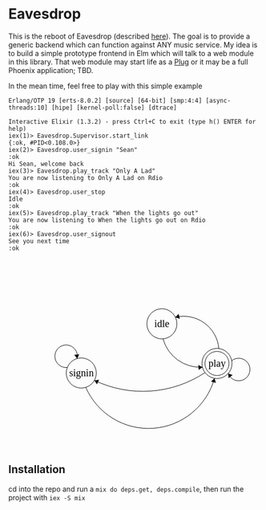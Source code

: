 # Eavesdrop

This is the reboot of Eavesdrop (described
[here](http://lifehacker.com/5964202/eavesdrop-for-rdio-lets-you-listen-in-on-your-friends-music-streams)). The
goal is to provide a generic backend which can function against ANY
music service. My idea is to build a simple prototype frontend in Elm
which will talk to a web module in this library. That web module may
start life as a [Plug](https://github.com/elixir-lang/plug) or it may
be a full Phoenix application; TBD.

In the mean time, feel free to play with this simple example

```
Erlang/OTP 19 [erts-8.0.2] [source] [64-bit] [smp:4:4] [async-threads:10] [hipe] [kernel-poll:false] [dtrace]

Interactive Elixir (1.3.2) - press Ctrl+C to exit (type h() ENTER for help)
iex(1)> Eavesdrop.Supervisor.start_link
{:ok, #PID<0.108.0>}
iex(2)> Eavesdrop.user_signin "Sean"
:ok
Hi Sean, welcome back
iex(3)> Eavesdrop.play_track "Only A Lad"
You are now listening to Only A Lad on Rdio
:ok
iex(4)> Eavesdrop.user_stop
Idle
:ok
iex(5)> Eavesdrop.play_track "When the lights go out"
You are now listening to When the lights go out on Rdio
:ok
iex(6)> Eavesdrop.user_signout
See you next time
:ok
```


<?xml version="1.0" standalone="no"?>
<!DOCTYPE svg PUBLIC "-//W3C//DTD SVG 1.1//EN" "http://www.w3.org/Graphics/SVG/1.1/DTD/svg11.dtd">

<svg width="800" height="600" version="1.1" xmlns="http://www.w3.org/2000/svg">
    <ellipse stroke="black" stroke-width="1" fill="none" cx="145.5" cy="227.5" rx="30" ry="30"/>
    <text x="121.5" y="233.5" font-family="Times New Roman" font-size="20">signin</text>
    <ellipse stroke="black" stroke-width="1" fill="none" cx="306.5" cy="129.5" rx="30" ry="30"/>
    <text x="291.5" y="135.5" font-family="Times New Roman" font-size="20">idle</text>
    <ellipse stroke="black" stroke-width="1" fill="none" cx="416.5" cy="208.5" rx="30" ry="30"/>
    <text x="399.5" y="214.5" font-family="Times New Roman" font-size="20">play</text>
    <ellipse stroke="black" stroke-width="1" fill="none" cx="416.5" cy="208.5" rx="24" ry="24"/>
    <path stroke="black" stroke-width="1" fill="none" d="M 117.716,216.498 A 22.5,22.5 0 1 1 137.332,198.755"/>
    <polygon fill="black" stroke-width="1" points="137.332,198.755 141.449,190.267 131.506,191.335"/>
    <path stroke="black" stroke-width="1" fill="none" d="M 411.609,238.038 A 136.893,136.893 0 0 1 154.465,256.066"/>
    <polygon fill="black" stroke-width="1" points="411.609,238.038 404.633,244.389 414.261,247.091"/>
    <path stroke="black" stroke-width="1" fill="none" d="M 445.859,202.929 A 22.5,22.5 0 1 1 438.78,228.415"/>
    <polygon fill="black" stroke-width="1" points="438.78,228.415 439.843,237.789 447.672,231.567"/>
    <path stroke="black" stroke-width="1" fill="none" d="M 333.286,116.498 A 70.528,70.528 0 0 1 420.264,178.965"/>
    <polygon fill="black" stroke-width="1" points="333.286,116.498 342.242,119.46 339.873,109.745"/>
    <path stroke="black" stroke-width="1" fill="none" d="M 387.626,215.919 A 77.259,77.259 0 0 1 308.694,159.231"/>
    <polygon fill="black" stroke-width="1" points="387.626,215.919 379.353,211.385 379.926,221.369"/>
    <path stroke="black" stroke-width="1" fill="none" d="M 392.648,226.659 A 225.248,225.248 0 0 1 171.653,242.153"/>
    <polygon fill="black" stroke-width="1" points="171.653,242.153 176.728,250.105 181.025,241.075"/>
</svg>


## Installation

cd into the repo and run a `mix do deps.get, deps.compile`, then run the project with `iex -S mix`
